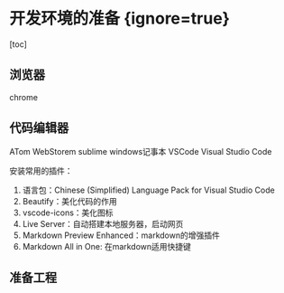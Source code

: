 # 开发环境的准备 {ignore=true}

[toc]

## 浏览器

chrome

## 代码编辑器

ATom
WebStorem
sublime
windows记事本
VSCode  Visual Studio Code

安装常用的插件：

1. 语言包：Chinese (Simplified) Language Pack for Visual Studio Code
2. Beautify：美化代码的作用
3. vscode-icons：美化图标
4. Live Server：自动搭建本地服务器，启动网页
5. Markdown Preview Enhanced：markdown的增强插件
6. Markdown All in One: 在markdown适用快捷键

## 准备工程


